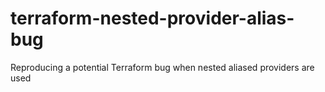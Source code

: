 # terraform-nested-provider-alias-bug
Reproducing a potential Terraform bug when nested aliased providers are used
